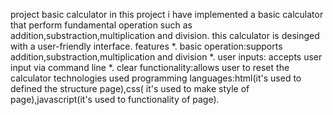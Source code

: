 project basic calculator
  in this project i have implemented a basic calculator that perform fundamental operation such as addition,substraction,multiplication and division.
   this calculator is desinged with a user-friendly interface.
   features
  *. basic operation:supports addition,substraction,multiplication and division
  *. user inputs: accepts user input via command line
  *. clear functionality:allows user to reset the calculator
technologies used
   programming languages:html(it's used to defined the structure page),css( it's used to make style of page),javascript(it's used to functionality of page).
